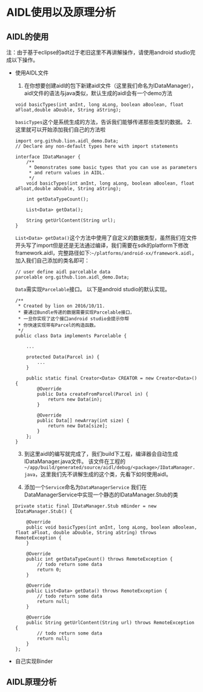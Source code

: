 AIDL使用以及原理分析
==============

AIDL的使用
-----------
注：由于基于eclipse的adt过于老旧这里不再讲解操作，请使用android studio完成以下操作。
+ 使用AIDL文件
	1. 在你想要创建aidl的包下新建aidl文件（这里我们命名为IDataManager），aidl文件的语法与java类似，默认生成的aidl会有一个demo方法
	```
	void basicTypes(int anInt, long aLong, boolean aBoolean, float aFloat,double aDouble, String aString);
	```
	```basicTypes```这个是系统生成的方法，告诉我们能够传递那些类型的数据。
	2. 这里就可以开始添加我们自己的方法啦

	```
	import org.github.lion.aidl_demo.Data;
	// Declare any non-default types here with import statements

	interface IDataManager {
		/**
		 * Demonstrates some basic types that you can use as parameters
		 * and return values in AIDL.
		 */
		void basicTypes(int anInt, long aLong, boolean aBoolean, float aFloat,double aDouble, String aString);

		int getDataTypeCount();

		List<Data> getData();

		String getUrlContent(String url);
	}
	```
	```List<Data> getData()```这个方法中使用了自定义的数据类型，虽然我们在文件开头写了import但是还是无法通过编译，我们需要在sdk的platform下修改framework.aidl，完整路径如下:```~/platforms/android-xx/framework.aidl```，加入我们自己添加的类名即可：
	```
	// user define aidl parcelable data
	parcelable org.github.lion.aidl_demo.Data;
	```
	```Data```需实现```Parcelable```接口。
	以下是android studio的默认实现。
	```
	/**
	 * Created by lion on 2016/10/11.
	 * 要通过Bundle传递的数据需要实现Parcelable接口，
	 * 一旦你实现了这个接口android studio会提示你帮
	 * 你快速实现带有Parcel的构造函数。
	 */
	public class Data implements Parcelable {

		...

		protected Data(Parcel in) {
			...
		}

		public static final Creator<Data> CREATOR = new Creator<Data>() {
			@Override
			public Data createFromParcel(Parcel in) {
				return new Data(in);
			}

			@Override
			public Data[] newArray(int size) {
				return new Data[size];
			}
		};
	}
	```

	3. 到这里aidl的编写就完成了，我们build下工程，编译器会自动生成IDataManager.java文件。
	该文件在工程的```~/app/build/generated/source/aidl/debug/<package>/IDataManager.java```，这里我们先不讲解生成的这个类，先看下如何使用aidl。

	4. 添加一个```Service```命名为```DataManagerService```
	我们在DataManagerService中实现一个静态的IDataManager.Stub的类
	```
	private static final IDataManager.Stub mBinder = new IDataManager.Stub() {

		@Override
		public void basicTypes(int anInt, long aLong, boolean aBoolean, float aFloat, double aDouble, String aString) throws RemoteException {
		}

		@Override
		public int getDataTypeCount() throws RemoteException {
			// todo return some data
			return 0;
		}

		@Override
		public List<Data> getData() throws RemoteException {
			// todo return some data
			return null;
		}

		@Override
		public String getUrlContent(String url) throws RemoteException {
			// todo return some data
			return null;
		}
	};
	```

+ 自己实现Binder

AIDL原理分析
-------------